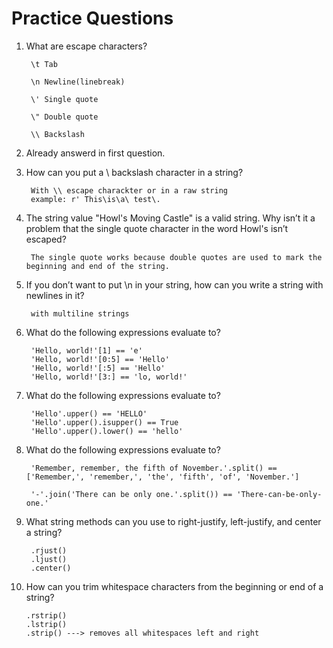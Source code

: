 # Practice Questions

1. What are escape characters?

        \t Tab

        \n Newline(linebreak)
   
        \' Single quote
   
        \" Double quote

        \\ Backslash

2. Already answerd in first question.

3. How can you put a \ backslash character in a string?

        With \\ escape charackter or in a raw string
        example: r' This\is\a\ test\.  

4. The string value "Howl's Moving Castle" is a valid string. Why isn’t it a problem that the single quote character in the word Howl's isn’t escaped?
   
        The single quote works because double quotes are used to mark the beginning and end of the string.

5. If you don’t want to put \n in your string, how can you write a string with newlines in it?

        with multiline strings

6. What do the following expressions evaluate to?

        'Hello, world!'[1] == 'e'
        'Hello, world!'[0:5] == 'Hello'
        'Hello, world!'[:5] == 'Hello'
        'Hello, world!'[3:] == 'lo, world!'

7. What do the following expressions evaluate to?

        'Hello'.upper() == 'HELLO'
        'Hello'.upper().isupper() == True
        'Hello'.upper().lower() == 'hello'

8. What do the following expressions evaluate to?

        'Remember, remember, the fifth of November.'.split() == ['Remember,', 'remember,', 'the', 'fifth', 'of', 'November.']

        '-'.join('There can be only one.'.split()) == 'There-can-be-only-one.'

9. What string methods can you use to right-justify, left-justify, and center a string?

        .rjust()
        .ljust()
        .center()

10. How can you trim whitespace characters from the beginning or end of a string?

        .rstrip()
        .lstrip()
        .strip() ---> removes all whitespaces left and right
        